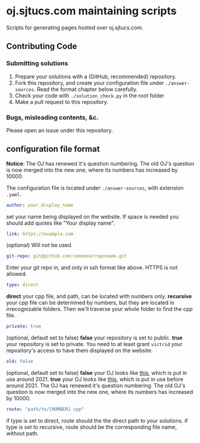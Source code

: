 # oj.sjtucs.com maintaining scripts
Scripts for generating pages hosted over oj.sjtucs.com.

## Contributing Code

### Submitting solutions

1. Prepare your solutions with a (GitHub, recommended) repository.
2. Fork this repository, and create your configuration file under `./answer-sources`. Read the format chapter below carefully.
3. Check your code with `./solution_check.py` in the root folder
4. Make a pull request to this repository.

### Bugs, misleading contents, &c.

Please open an issue under this repository.

## configuration file format

**Notice**: The OJ has renewed it's question numbering. The old OJ's question is now merged into the new one, where its numbers
has increased by 10000. 

The configuration file is located under `./answer-sources`, with extension `.yaml`.

```yaml
author: your_display_name
```
set your name being displayed on the website. If space is needed you should add quotes like "Your display name".
```yaml
link: https://example.com
```
(optional) Will not be used.
```yaml
git-repo: git@github.com:someone/reponame.git
```
Enter your git repo in, and only in ssh format like above. HTTPS is not allowed.
```yaml
type: direct
```
**direct** your cpp file, and path, can be located with numbers only.
**recursive** your cpp file can be determined by numbers, but they are located in irrecognizable folders. Then we'll traverse your whole folder to find the cpp file.
```yaml
private: true
```
(optional, default set to false)
**false** your repository is set to public.
**true** your repository is set to private. You need to at least grant `victrid` your repository's access to have them displayed on the website.
```yaml
old: false
```
(optional, default set to false)
**false** your OJ looks like [this](https://acm.sjtu.edu.cn/OnlineJudge/), which is put in use around 2021. 
**true** your OJ looks like [this](https://acm.sjtu.edu.cn/OnlineJudge-old/), which is put in use before around 2021. The OJ has renewed it's question numbering. The old OJ's question is now merged into the new one, where its numbers has increased by 10000. 
```yaml
route: "path/to/[NUMBER].cpp"
```
if type is set to direct, route should the the direct path to your solutions.
if type is set to recursive, route should be the corresponding file name, without path.